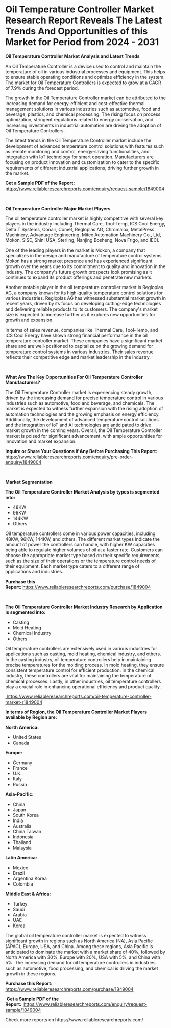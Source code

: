 <p><h1>Oil Temperature Controller Market Research Report Reveals The Latest Trends And Opportunities of this Market for Period from 2024 - 2031</h1></p><p><strong>Oil Temperature Controller Market Analysis and Latest Trends</strong></p>
<p><p>An Oil Temperature Controller is a device used to control and maintain the temperature of oil in various industrial processes and equipment. This helps to ensure stable operating conditions and optimize efficiency in the system. The market for Oil Temperature Controllers is expected to grow at a CAGR of 7.9% during the forecast period.</p><p>The growth in the Oil Temperature Controller market can be attributed to the increasing demand for energy-efficient and cost-effective thermal management solutions in various industries such as automotive, food and beverage, plastics, and chemical processing. The rising focus on process optimization, stringent regulations related to energy conservation, and increasing investments in industrial automation are driving the adoption of Oil Temperature Controllers.</p><p>The latest trends in the Oil Temperature Controller market include the development of advanced temperature control solutions with features such as remote monitoring and control, energy-saving functionalities, and integration with IoT technology for smart operation. Manufacturers are focusing on product innovation and customization to cater to the specific requirements of different industrial applications, driving further growth in the market.</p></p>
<p><strong>Get a Sample PDF of the Report:&nbsp;</strong> <a href="https://www.reliableresearchreports.com/enquiry/request-sample/1849004">https://www.reliableresearchreports.com/enquiry/request-sample/1849004</a></p>
<p>&nbsp;</p>
<p><strong>Oil Temperature Controller Major Market Players</strong></p>
<p><p>The oil temperature controller market is highly competitive with several key players in the industry including Thermal Care, Tool-Temp, ICS Cool Energy, Delta T Systems, Conair, Comet, Regloplas AG, Chromalox, MetalPress Machinery, Advantage Engineering, Mitex Automation Machinery Co., Ltd, Mokon, SISE, Shini USA, Sterling, Nanjing Bosheng, Nova Frigo, and IECI.</p><p>One of the leading players in the market is Mokon, a company that specializes in the design and manufacture of temperature control systems. Mokon has a strong market presence and has experienced significant growth over the years due to its commitment to quality and innovation in the industry. The company's future growth prospects look promising as it continues to expand its product offerings and penetrate new markets.</p><p>Another notable player in the oil temperature controller market is Regloplas AG, a company known for its high-quality temperature control solutions for various industries. Regloplas AG has witnessed substantial market growth in recent years, driven by its focus on developing cutting-edge technologies and delivering reliable products to its customers. The company's market size is expected to increase further as it explores new opportunities for growth and expansion.</p><p>In terms of sales revenue, companies like Thermal Care, Tool-Temp, and ICS Cool Energy have shown strong financial performance in the oil temperature controller market. These companies have a significant market share and are well-positioned to capitalize on the growing demand for temperature control systems in various industries. Their sales revenue reflects their competitive edge and market leadership in the industry.</p></p>
<p>&nbsp;</p>
<p><strong>What Are The Key Opportunities For Oil Temperature Controller Manufacturers?</strong></p>
<p><p>The Oil Temperature Controller market is experiencing steady growth, driven by the increasing demand for precise temperature control in various industries such as automotive, food and beverage, and chemicals. The market is expected to witness further expansion with the rising adoption of automation technologies and the growing emphasis on energy efficiency. Additionally, the development of advanced temperature control solutions and the integration of IoT and AI technologies are anticipated to drive market growth in the coming years. Overall, the Oil Temperature Controller market is poised for significant advancement, with ample opportunities for innovation and market expansion.</p></p>
<p><strong>Inquire or Share Your Questions If Any Before Purchasing This Report:</strong> <a href="https://www.reliableresearchreports.com/enquiry/pre-order-enquiry/1849004">https://www.reliableresearchreports.com/enquiry/pre-order-enquiry/1849004</a></p>
<p>&nbsp;</p>
<p><strong>Market Segmentation</strong></p>
<p><strong>The Oil Temperature Controller Market Analysis by types is segmented into:</strong></p>
<p><ul><li>48KW</li><li>96KW</li><li>144KW</li><li>Others</li></ul></p>
<p><p>Oil temperature controllers come in various power capacities, including 48KW, 96KW, 144KW, and others. The different market types indicate the amount of power the controllers can handle, with higher KW capacities being able to regulate higher volumes of oil at a faster rate. Customers can choose the appropriate market type based on their specific requirements, such as the size of their operations or the temperature control needs of their equipment. Each market type caters to a different range of applications and industries.</p></p>
<p><strong>Purchase this Report:&nbsp;</strong><a href="https://www.reliableresearchreports.com/purchase/1849004">https://www.reliableresearchreports.com/purchase/1849004</a></p>
<p>&nbsp;</p>
<p><strong>The Oil Temperature Controller Market Industry Research by Application is segmented into:</strong></p>
<p><ul><li>Casting</li><li>Mold Heating</li><li>Chemical Industry</li><li>Others</li></ul></p>
<p><p>Oil temperature controllers are extensively used in various industries for applications such as casting, mold heating, chemical industry, and others. In the casting industry, oil temperature controllers help in maintaining precise temperatures for the molding process. In mold heating, they ensure consistent temperature control for efficient production. In the chemical industry, these controllers are vital for maintaining the temperature of chemical processes. Lastly, in other industries, oil temperature controllers play a crucial role in enhancing operational efficiency and product quality.</p></p>
<p><a href="https://www.reliableresearchreports.com/oil-temperature-controller-market-r1849004">&nbsp;https://www.reliableresearchreports.com/oil-temperature-controller-market-r1849004</a></p>
<p><strong>In terms of Region, the Oil Temperature Controller Market Players available by Region are:</strong></p>
<p>
    <p> <strong> North America: </strong>
        <ul>
            <li>United States</li>
            <li>Canada</li>
        </ul>
        </p> 
    <p> <strong> Europe: </strong>
        <ul>
            <li>Germany</li>
            <li>France</li>
            <li>U.K.</li>
            <li>Italy</li>
            <li>Russia</li>
        </ul>
        </p> 
    <p> <strong> Asia-Pacific: </strong>
        <ul>
            <li>China</li>
            <li>Japan</li>
            <li>South Korea</li>
            <li>India</li>
            <li>Australia</li>
            <li>China Taiwan</li>
            <li>Indonesia</li>
            <li>Thailand</li>
            <li>Malaysia</li>
        </ul>
        </p> 
    <p> <strong> Latin America: </strong>
        <ul>
            <li>Mexico</li>
            <li>Brazil</li>
            <li>Argentina Korea</li>
            <li>Colombia</li>
        </ul>
        </p> 
    <p> <strong> Middle East & Africa: </strong>
        <ul>
            <li>Turkey</li>
            <li>Saudi</li>
            <li>Arabia</li>
            <li>UAE</li>
            <li>Korea</li>
        </ul>
    </p>
    </p>
<p><p>The global oil temperature controller market is expected to witness significant growth in regions such as North America (NA), Asia Pacific (APAC), Europe, USA, and China. Among these regions, Asia Pacific is anticipated to dominate the market with a market share of 40%, followed by North America with 30%, Europe with 20%, USA with 5%, and China with 5%. The increasing demand for oil temperature controllers in industries such as automotive, food processing, and chemical is driving the market growth in these regions.</p></p>
<p><strong>Purchase this Report: </strong><a href="https://www.reliableresearchreports.com/purchase/1849004">https://www.reliableresearchreports.com/purchase/1849004</a></p>
<p>&nbsp;<strong>Get a Sample PDF of the Report:&nbsp;&nbsp;</strong><a href="https://www.reliableresearchreports.com/enquiry/request-sample/1849004">https://www.reliableresearchreports.com/enquiry/request-sample/1849004</a></p>
<p><strong></strong></p>
<p>Check more reports on https://www.reliableresearchreports.com/</p>